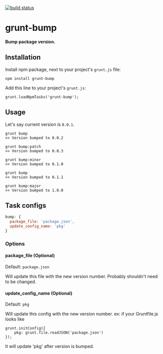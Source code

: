 [![build status](https://secure.travis-ci.org/vojtajina/grunt-bump.png)](http://travis-ci.org/vojtajina/grunt-bump)
# grunt-bump

**Bump package version.**

## Installation

Install npm package, next to your project's `grunt.js` file:

    npm install grunt-bump

Add this line to your project's `grunt.js`:

    grunt.loadNpmTasks('grunt-bump');


## Usage

Let's say current version is `0.0.1`.

````
grunt bump
>> Version bumped to 0.0.2

grunt bump:patch
>> Version bumped to 0.0.3

grunt bump:minor
>> Version bumped to 0.1.0

grunt bump
>> Version bumped to 0.1.1

grunt bump:major
>> Version bumped to 1.0.0
````

## Task configs

```js
bump: {
  package_file: 'package.json',
  update_config_name: 'pkg'
}
```

### Options

#### package_file (Optional)

Default: ```package.json```

Will update this file with the new version number. Probably shouldn't need to be changed.

#### update_config_name (Optional)

Default: ```pkg```

Will update this config with the new version number.
ex: if your Gruntfile.js looks like

    grunt.initConfig({
        pkg: grunt.file.readJSON('package.json')
    });

It will update 'pkg' after version is bumped.
